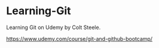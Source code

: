 # Learning-Git
Learning Git on Udemy by Colt Steele. 

https://www.udemy.com/course/git-and-github-bootcamp/
